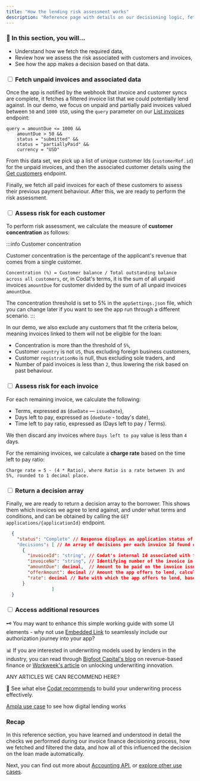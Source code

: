 ```yaml
---
title: "How the lending risk assessment works"
description: "Reference page with details on our decisioning logic, fetching data, and coming to a decision"
---
```


### 🚀 In this section, you will...

* Understand how we fetch the required data, 
* Review how we assess the risk associated with customers and invoices,
* See how the app makes a decision based on that data. 

### <input type="checkbox" unchecked/> Fetch unpaid invoices and associated data

Once the app is notified by the webhook that invoice and customer syncs are complete, it fetches a filtered invoice list that we could potentially lend against. In our demo, we focus on unpaid and partially paid invoices valued between `50` and `1000 USD`, using the `query` parameter on our [List invoices](/accounting-api#/operations/list-invoices) endpoint:

```
query = amountDue <= 1000 &&
	amountDue > 50 &&
	status = "submitted" &&
	status = "partiallyPaid" &&
	currency = "USD"
```

From this data set, we pick up a list of unique customer Ids (`customerRef.id`) for the unpaid invoices, and then the associated customer details using the [Get customers](/accounting-api#/operations/get-customers) endpoint. 

Finally, we fetch all paid invoices for each of these customers to assess their previous payment behaviour. After this, we are ready to perform the risk assessment.

### <input type="checkbox" unchecked/> Assess risk for each customer

To perform risk assessment, we calculate the measure of **customer concentration** as follows:

:::info Customer concentration

Customer concentration is the percentage of the applicant's revenue that comes from a single customer. 

`Concentration (%) = Customer balance / Total outstanding balance across all customers`, or, in Codat's terms, it is the sum of all unpaid invoices `amountDue` for customer divided by the sum of all unpaid invoices `amountDue`.  

The concentration threshold is set to 5% in the `appSettings.json` file, which you can change later if you want to see the app run through a different scenario. 
:::

In our demo, we also exclude any customers that fit the criteria below, meaning invoices linked to them will not be eligible for the loan: 

- Concentration is more than the threshold of `5%`,
- Customer `country` is not `US`, thus excluding foreign business customers,
- Customer `registrationNo` is null, thus excluding sole traders, and
- Number of paid invoices is less than `2`, thus lowering the risk based on past behaviour.

### <input type="checkbox" unchecked/> Assess risk for each invoice

For each remaining invoice, we calculate the following: 

- Terms, expressed as (`dueDate` — `issueDate`),
- Days left to pay, expressed as (`dueDate` - today's date),
- Time left to pay ratio, expressed as (Days left to pay / Terms).

We then discard any invoices where `Days left to pay` value is less than `4` days. 

For the remaining invoices, we calculate a **charge rate** based on the time left to pay ratio:

`Charge rate = 5 - (4 * Ratio), where Ratio is a rate between 1% and 5%, rounded to 1 decimal place.`

### <input type="checkbox" unchecked/> Return a decision array

Finally, we are ready to return a decision array to the borrower. This shows them which invoices we agree to lend against, and under what terms and conditions, and can be obtained by calling the `GET applications/{applicationId}` endpoint. 

```json title="Example decision response"
  {
    "status": "Complete" // Response displays an application status of "Complete" when the assessment has been finished
    "decisions": [ // An array of decisions per each invoice Id found eligible for the loan
      {
        "invoiceId": "string", // Codat's internal Id associated with fetched invoices
        "invoiceNo": "string", // Identifying number of the invoice in the applicant's accounting system
        "amountDue": decimal,  // Amount to be paid on the invoice issued to customer
        "offerAmount": decimal // Amount the app offers to lend, calculated as 90% of amountDue
        "rate": decimal // Rate with which the app offers to lend, based on each invoice's risk
      }
                 ]
  }
```

### <input type="checkbox" unchecked/> Access additional resources

🗝️ You may want to enhance this simple working guide with some UI elements - why not use [Embedded Link](https://docs.codat.io/auth-flow/authorize-embedded-link) to seamlessly include our authorization journey into your app?

📊 If you are interested in underwriting models used by lenders in the industry, you can read through [Bigfoot Capital's blog](https://www.bigfootcap.com/revenue-based-financing/) on revenue-based finance or [Workweek's article](https://workweek.com/2023/03/02/unlocking-lending-innovation) on unlocking underwriting innovation.

ANY ARTICLES WE CAN RECOMMEND HERE?

🧠 See what else [Codat recommends](https://www.codat.io/blog/how-to-underwrite-ecommerce-merchants-effectively/) to build your underwriting process effectively. 

[Ampla use case](https://www.codat.io/case-study/ampla/) to see how digital lending works 

### Recap

In this reference section, you have learned and understood in detail the checks we performed during our invoice finance decisioning process, how we fetched and filtered the data, and how all of this influenced the decision on the loan made automatically. 

Next, you can find out more about [Accounting API](/accounting-api/overview), or [explore other use cases](https://docs.codat.io/usecases/overview).